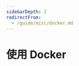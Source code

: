 ```yaml
---
sidebarDepth: 2
redirectFrom:
  - /guide/misc/docker.md
---
```


# 使用 Docker

<!-- Koishi 提供了一个 Docker 镜像，方便你在 Docker 容器中运行 Koishi。你需要首先安装 [Docker](https://www.docker.com) 来运行 Docker 镜像。

## 拉取镜像

你可以从 Docker Hub 拉取最新的 Koishi 镜像：

```cli
docker pull koishijs/koishi:latest
```

## 启动容器

Koishi 的 Docker 镜像需要挂载配置文件 `koishi.js` 才能运行。在适配器和插件还没有安装时，你可以先创建如下的配置文件来确保容器能够正确启动：

```js title=koishi.js
module.exports = {
  bots: [],
}
```

完成之后，挂载 `koishi.js` 并启动容器：

```cli
docker run -d --name koishi \
  -v $PWD/koishi.js:/app/koishi.js \
  koishijs/koishi:latest
```

## 安装适配器和插件

在容器正常运行时，输入以下的命令行进入容器：

```cli
docker exec -it koishi sh
```

在容器内，你可以安装所需要的插件（这里以 @koishijs/plugin-onebot 和 @koishijs/plugin-echo 为例）：

```cli
# 安装插件
npm i @koishijs/plugin-onebot @koishijs/plugin-echo

# 退出容器
exit
```

修改配置文件以启用这些插件：

```js title=koishi.js
module.exports = {
  // 协议类型
  type: 'onebot:http',
  // 机器人自己的账号
  selfId: 123456789,
  // 插件列表
  plugins: {
    echo: {},
  },
}
```

最后重新启动容器：

```cli
docker restart koishi
```

## 使用 Docker Compose

TODO -->
